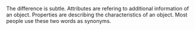 The difference is subtle. Attributes are refering to additional information of an object. Properties are describing the characteristics of an object. Most people use these two words as synonyms.